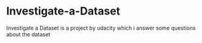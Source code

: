 # Investigate-a-Dataset
Investigate a Dataset is a project by udacity which i answer some questions about the dataset 

